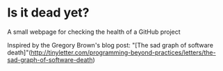 Is it dead yet?
===============

A small webpage for checking the health of a GitHub project

Inspired by the Gregory Brown's blog post: "[The sad graph of software death]"(http://tinyletter.com/programming-beyond-practices/letters/the-sad-graph-of-software-death)
